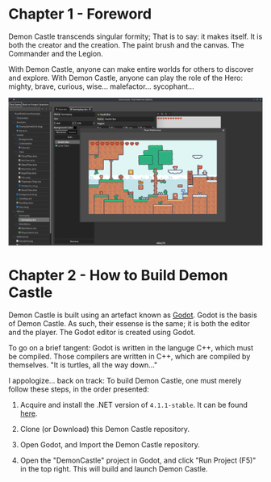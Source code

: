 # Chapter 1 - Foreword

Demon Castle transcends singular formity; That is to say: it makes itself. It is both the creator and the creation. The paint brush and the canvas. The Commander and the Legion.

With Demon Castle, anyone can make entire worlds for others to discover and explore. With Demon Castle, anyone can play the role of the Hero: mighty, brave, curious, wise... malefactor... sycophant...

![alt](./content/Cover_20240327_054118.png)

# Chapter 2 - How to Build Demon Castle

Demon Castle is built using an artefact known as [Godot](https://godotengine.org/). Godot is the basis of Demon Castle. As such, their essense is the same; it is both the editor and the player. The Godot editor is created using Godot.

To go on a brief tangent: Godot is written in the languge C++, which must be compiled. Those compilers are written in C++, which are compiled by themselves. "It is turtles, all the way down..."

I appologize... back on track: To build Demon Castle, one must merely follow these steps, in the order presented:

1. Acquire and install the .NET version of `4.1.1-stable`. It can be found [here](https://godotengine.org/download/archive/4.1.1-stable/).

2. Clone (or Download) this Demon Castle repository.

3. Open Godot, and Import the Demon Castle repository.

4. Open the "DemonCastle" project in Godot, and click "Run Project (F5)" in the top right. This will build and launch Demon Castle.

